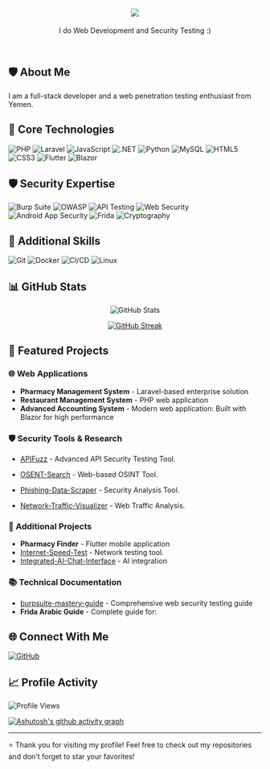 <h1 align="center">
  <a href="https://github.com/Al-shwaib">
    <img src="https://readme-typing-svg.herokuapp.com/?lines=Hi+there!+👋;I'm+Abdulqudos+Al-Shwaib&center=true&size=30&color=FF69B4">
  </a>
</h1>

<p align="center">I do Web Development and Security Testing :)</p>

<br />

## 🛡️ About Me
I am a full-stack developer and a web penetration testing enthusiast from Yemen.

## 🔧 Core Technologies
![PHP](https://img.shields.io/badge/-PHP-777BB4?style=flat-square&logo=php&logoColor=white)
![Laravel](https://img.shields.io/badge/-Laravel-FF2D20?style=flat-square&logo=laravel&logoColor=white)
![JavaScript](https://img.shields.io/badge/-JavaScript-F7DF1E?style=flat-square&logo=javascript&logoColor=black)
![.NET](https://img.shields.io/badge/-.NET-512BD4?style=flat-square&logo=dotnet&logoColor=white)
![Python](https://img.shields.io/badge/-Python-3776AB?style=flat-square&logo=Python&logoColor=white)
![MySQL](https://img.shields.io/badge/-MySQL-4479A1?style=flat-square&logo=mysql&logoColor=white)
![HTML5](https://img.shields.io/badge/-HTML5-E34F26?style=flat-square&logo=html5&logoColor=white)
![CSS3](https://img.shields.io/badge/-CSS3-1572B6?style=flat-square&logo=css3&logoColor=white)
![Flutter](https://img.shields.io/badge/-Flutter-02569B?style=flat-square&logo=flutter&logoColor=white)
![Blazor](https://img.shields.io/badge/-Blazor-512BD4?style=flat-square&logo=blazor&logoColor=white)

## 🛡️ Security Expertise
![Burp Suite](https://img.shields.io/badge/-Burp%20Suite-FF6633?style=flat-square&logo=burp-suite&logoColor=white)
![OWASP](https://img.shields.io/badge/-OWASP-000000?style=flat-square&logo=owasp&logoColor=white)
![API Testing](https://img.shields.io/badge/-API%20Testing-009688?style=flat-square&logo=postman&logoColor=white)
![Web Security](https://img.shields.io/badge/-Web%20Security-000000?style=flat-square&logo=security&logoColor=white)
![Android App Security](https://img.shields.io/badge/-Android%20Security-3DDC84?style=flat-square&logo=android&logoColor=white)
![Frida](https://img.shields.io/badge/-Frida-00ADD8?style=flat-square&logo=frida&logoColor=white)
![Cryptography](https://img.shields.io/badge/-Cryptography-276DC3?style=flat-square&logo=data:image/png;base64,iVBORw0KGgoAAAANSUhEUgAAAA4AAAAOCAYAAAAfSC3RAAAABHNCSVQICAgIfAhkiAAAAAlwSFlzAAAA7AAAAOwBeShxvQAAABl0RVh0U29mdHdhcmUAd3d3Lmlua3NjYXBlLm9yZ5vuPBoAAADSSURBVCiRrdKxSgNBFIXhb9dgKzZiYSUopHBbwd4HsLSMjY2FXWK5rQQ7BSsrK4sUgkWKPICFVkJYJJWVFsklxYAiuza7kHXBU907c+bMnWGO0mKNHzzgDu2i/xUjzLHAAXawhwE+UcHeCn6IKeYB7eAFm0X/GXeBjvG4YjvFZ0A/0QRHa0Cv+AvoBZ20wA0+8IwLHK6wRfSVBo+4xWkKvR6O8YSrFDpLwQlOVuyr/+2jGdpwHtDNGnCGVmhjFPoa/vbfNvCOl9D3/xkLzX5yCw3qC+tWgQAAAABJRU5ErkJggg==)

## 🔨 Additional Skills
![Git](https://img.shields.io/badge/-Git-F05032?style=flat-square&logo=git&logoColor=white)
![Docker](https://img.shields.io/badge/-Docker-2496ED?style=flat-square&logo=docker&logoColor=white)
![CI/CD](https://img.shields.io/badge/-CI%2FCD-4A154B?style=flat-square&logo=github-actions&logoColor=white)
![Linux](https://img.shields.io/badge/-Linux-FCC624?style=flat-square&logo=linux&logoColor=black)

## 📊 GitHub Stats

<div align="center">
  
<!-- GitHub Stats Card with animations and icons -->
![GitHub Stats](https://github-readme-stats.vercel.app/api?username=Al-shwaib&show_icons=true&theme=tokyonight&hide_border=true&include_all_commits=true&count_private=true)

<!-- GitHub Streak Stats -->
[![GitHub Streak](https://github-readme-streak-stats.herokuapp.com/?user=Al-shwaib&theme=tokyonight&hide_border=true)](https://github.com/Al-shwaib)

<!-- Most Used Languages - Donut Chart -->
<!-- [![Top Languages](https://github-readme-stats.vercel.app/api/top-langs/?username=Al-shwaib&layout=donut&theme=tokyonight&hide_border=true&langs_count=8)](https://github.com/Al-shwaib) -->

</div>

## 🚀 Featured Projects

### 🌐 Web Applications
- **Pharmacy Management System** - Laravel-based enterprise solution
- **Restaurant Management System** - PHP web application
- **Advanced Accounting System** - Modern web application: Built with Blazor for high performance
  
### 🛡️ Security Tools & Research
- [APIFuzz](https://github.com/Al-shwaib/APIFuzz) - Advanced API Security Testing Tool.
- [OSENT-Search](https://github.com/Al-shwaib/OSENT-Search) - Web-based OSINT Tool.

- [Phishing-Data-Scraper](https://github.com/Al-shwaib/Phishing-Data-Scraper) - Security Analysis Tool.
- [Network-Traffic-Visualizer](https://github.com/Al-shwaib/Network-Traffic-Visualizer) - Web Traffic Analysis.

### 📱 Additional Projects
- **Pharmacy Finder** - Flutter mobile application
- [Internet-Speed-Test](https://github.com/Al-shwaib/Internet-Speed-Test) - Network testing tool.
- [Integrated-AI-Chat-Interface](https://github.com/Al-shwaib/Integrated-AI-Chat-Interface) - AI integration

### 📚 Technical Documentation
- [burpsuite-mastery-guide](https://github.com/Al-shwaib/burpsuite-mastery-guide) - Comprehensive web security testing guide
- **Frida Arabic Guide** - Complete guide for:

## 🌐 Connect With Me
[![GitHub](https://img.shields.io/badge/-GitHub-181717?style=flat-square&logo=github&logoColor=white)](https://github.com/Al-shwaib)

## 📈 Profile Activity
<!-- Profile Views Counter -->
![Profile Views](https://komarev.com/ghpvc/?username=Al-shwaib&color=blue&style=flat-square)

<!-- Activity Graph -->
[![Ashutosh's github activity graph](https://github-readme-activity-graph.vercel.app/graph?username=Al-shwaib&theme=tokyo-night&hide_border=true)](https://github.com/Al-shwaib)

---
⭐ Thank you for visiting my profile! Feel free to check out my repositories and don't forget to star your favorites!
